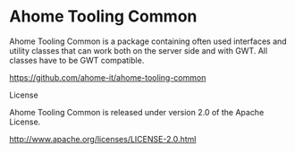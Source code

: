 Ahome Tooling Common
======

Ahome Tooling Common is a package containing often used interfaces and utility classes that can work both on the server side and with GWT. All classes have to be GWT compatible.

https://github.com/ahome-it/ahome-tooling-common

License

Ahome Tooling Common is released under version 2.0 of the Apache License.

http://www.apache.org/licenses/LICENSE-2.0.html
